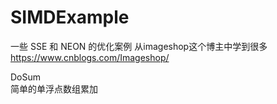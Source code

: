 # SIMDExample
一些 SSE 和 NEON 的优化案例
从imageshop这个博主中学到很多
https://www.cnblogs.com/Imageshop/

DoSum<br />简单的单浮点数组累加
